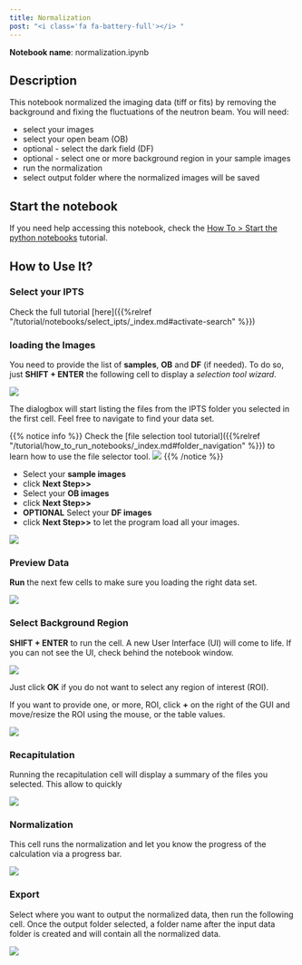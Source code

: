 ```yaml
---
title: Normalization
post: "<i class='fa fa-battery-full'></i> "
---
```


**Notebook name**: normalization.ipynb

## Description

This notebook normalized the imaging data (tiff or fits) by removing the background and fixing the fluctuations of the
neutron beam. You will need:

 * select your images
 * select your open beam (OB)
 * optional - select the dark field (DF)
 * optional - select one or more background region in your sample images
 * run the normalization
 * select output folder where the normalized images will be saved

## Start the notebook

If you need help accessing this notebook, check the [How To > Start the python
notebooks](/en/tutorial/how_to_start_notebooks) tutorial.

## How to Use It?

### Select your IPTS

Check the full tutorial [here]({{%relref "/tutorial/notebooks/select_ipts/_index.md#activate-search" %}})</i>

### loading the Images

You need to provide the list of **samples**, **OB** and **DF** (if needed). To do so, just **SHIFT + ENTER** the
following cell to display a *selection tool wizard*.

<img src='/tutorial/notebooks/normalization/images/loading_images_1.gif' />

The dialogbox will start listing the files from the IPTS folder you selected in the first cell. Feel free to navigate
to find your data set.

{{% notice info %}}
Check the [file selection tool tutorial]({{%relref "/tutorial/how_to_run_notebooks/_index.md#folder_navigation" %}})
to learn how to use the file selector tool.
<img src='/tutorial/how_to_run_notebooks/images/file_folder_browser.png' />
{{% /notice %}}

* Select your **sample images**
* click **Next Step>>**
* Select your **OB images**
* click **Next Step>>**
* **OPTIONAL** Select your **DF images**
* click **Next Step>>** to let the program load all your images.

<img src='/tutorial/notebooks/normalization/images/loading_images_2.gif' />

### Preview Data

**Run** the next few cells to make sure you loading the right data set.

<img src='/tutorial/notebooks/normalization/images/preview_images.gif' />

### Select Background Region

**SHIFT + ENTER** to run the cell. A new User Interface (UI) will come to life. If you can not see the UI, check
behind the notebook window.

<img src='/tutorial/notebooks/normalization/images/roi_selection_1.gif' />

Just click **OK** if you do not want to select any region of interest (ROI).

If you want to provide one, or more, ROI, click **+** on the
right of the GUI and move/resize the ROI using the mouse, or the table values.

<img src='/tutorial/notebooks/normalization/images/roi_selection_2.gif' />

### Recapitulation

Running the recapitulation cell will display a summary of the files you selected. This allow to quickly

<img src='/tutorial/notebooks/normalization/images/recapitulation.png' />

### Normalization

This cell runs the normalization and let you know the progress of the calculation via a progress bar.

<img src='/tutorial/notebooks/normalization/images/normalization.png' />

### Export

Select where you want to output the normalized data, then run the following cell. Once the output folder selected,
a folder name after the input data folder is created and will contain all the normalized data.

<img src='/tutorial/notebooks/normalization/images/export.png' />


